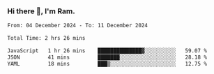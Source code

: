 ### Hi there 👋, I'm Ram.

<!--START_SECTION:waka-->

```txt
From: 04 December 2024 - To: 11 December 2024

Total Time: 2 hrs 26 mins

JavaScript   1 hr 26 mins    ██████████████▓░░░░░░░░░░   59.07 %
JSON         41 mins         ███████░░░░░░░░░░░░░░░░░░   28.18 %
YAML         18 mins         ███▒░░░░░░░░░░░░░░░░░░░░░   12.75 %
```

<!--END_SECTION:waka-->
